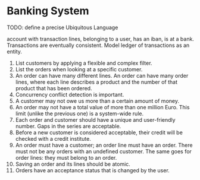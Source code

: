 # Banking System
TODO: define a precise Ubiquitous Language

account with transaction lines, belonging to a user, has an iban, is at a bank. Transactions are eventually consistent. Model ledger of transactions as an entity.

1. List customers by applying a flexible and complex filter.
2. List the orders when looking at a specific customer.
3. An order can have many different lines. An order can have many order lines, where each line describes a product and the number of that product that has been ordered.
4. Concurrency conflict detection is important.
5. A customer may not owe us more than a certain amount of money.
6. An order may not have a total value of more than one million Euro. This limit (unlike the previous one) is a system-wide rule.
7. Each order and customer should have a unique and user-friendly number. Gaps in the series are acceptable.
8. Before a new customer is considered acceptable, their credit will be checked with a credit institute.
9. An order must have a customer; an order line must have an order. There must not be any orders with an undefined customer. The same goes for order lines: they must belong to an order.
10. Saving an order and its lines should be atomic.
11. Orders have an acceptance status that is changed by the user. 